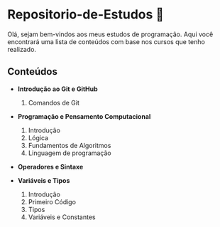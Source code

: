 # Repositorio-de-Estudos 📘

Olá, sejam bem-vindos aos meus estudos de programação. Aqui você encontrará uma lista de conteúdos com base nos cursos que tenho realizado.

## Conteúdos

- **Introdução ao Git e GitHub**
    1. Comandos de Git

- **Programação e Pensamento Computacional**
    1. Introdução
    2. Lógica
    3. Fundamentos de Algoritmos
    4. Linguagem de programação

- **Operadores e Sintaxe**
  
- **Variáveis e Tipos**
    1. Introdução
    2. Primeiro Código
    3. Tipos
    4. Variáveis e Constantes
